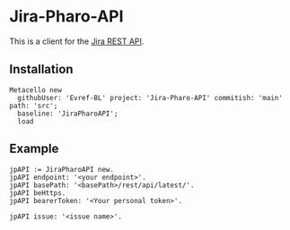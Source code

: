 # Jira-Pharo-API

This is a client for the [Jira REST API](https://docs.atlassian.com/software/jira/docs/api/REST/9.11.0/).

## Installation 

```st
Metacello new
  githubUser: 'Evref-BL' project: 'Jira-Pharo-API' commitish: 'main' path: 'src';
  baseline: 'JiraPharoAPI';
  load
```

## Example 

```smalltalk
jpAPI := JiraPharoAPI new.
jpAPI endpoint: '<your endpoint>'.
jpAPI basePath: '<basePath>/rest/api/latest/'.
jpAPI beHttps.
jpAPI bearerToken: '<Your personal token>'.

jpAPI issue: '<issue name>'.
```
